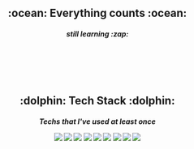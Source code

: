 
<!--
**100race/100race** is a ✨ _special_ ✨ repository because its `README.md` (this file) appears on your GitHub profile.

Here are some ideas to get you started:

- 🔭 I’m currently working on ...
- 🌱 I’m currently learning ...
- 👯 I’m looking to collaborate on ...
- 🤔 I’m looking for help with ...
- 💬 Ask me about ...
- 📫 How to reach me: ...
- 😄 Pronouns: ...
- ⚡ Fun fact: ...👋 :hugs:

뱃지 따로 만든소스
 ![Java Badge](https://img.shields.io/badge/Java-007396?logo=Java&logoColor=white) ![Android Badge](https://img.shields.io/badge/AndroidStudio-3DDC84?logo=Android+studio&logoColor=white) ![Python Badge](https://img.shields.io/badge/Python-blue?logo=Python&logoColor=white)  ![HTML Badge](https://img.shields.io/badge/HTML-E34F26?logo=HTML5&logoColor=white) ![CSS Badge](https://img.shields.io/badge/CSS-1572B6?logo=CSS3&logoColor=white) 
 ![Firebase Badge](https://img.shields.io/badge/Firebase-FFCA28?logo=Firebase&logoColor=white) ![Oracle Badge](https://img.shields.io/badge/Oracle-F80000?logo=Oracle&logoColor=white) ![Linux Badge](https://img.shields.io/badge/Linux-FCC624?logo=Linux&logoColor=black) ![AdobeXD Badge](https://img.shields.io/badge/AdobeXD-FF61F6?logo=Adobe+XD&logoColor=black)
-->


<br><br>
<h2 align="center"> :ocean: Everything counts :ocean: </h2>
<h5 align="center"> still learning :zap: </>
  
<br><br><br><br>
<h2 align="center"> :dolphin: Tech Stack :dolphin:</h2>
<h5 align="center"> Techs that I've used at least once </>



<p align="center">
	<img src="https://img.shields.io/badge/Java-007396?logo=Java&logoColor=white"/>
  <img src="https://img.shields.io/badge/AndroidStudio-3DDC84?logo=Android+studio&logoColor=white"/>
  <img src="https://img.shields.io/badge/Python-blue?logo=Python&logoColor=white"/>
  <img src="https://img.shields.io/badge/HTML-E34F26?logo=HTML5&logoColor=white"/>
  <img src="https://img.shields.io/badge/CSS-1572B6?logo=CSS3&logoColor=white"/>
  <img src="https://img.shields.io/badge/Firebase-FFCA28?logo=Firebase&logoColor=white"/>
  <img src="https://img.shields.io/badge/Oracle-F80000?logo=Oracle&logoColor=white"/>
  <img src="https://img.shields.io/badge/Linux-FCC624?logo=Linux&logoColor=black"/>
  <img src="https://img.shields.io/badge/AdobeXD-FF61F6?logo=Adobe+XD&logoColor=black"/>
</p>

